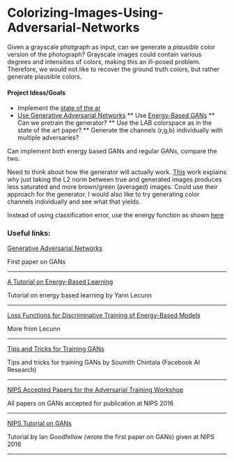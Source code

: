 # Colorizing-Images-Using-Adversarial-Networks
Given a grayscale photgraph as input, can we generate a *plausible* color version of the photograph?
Grayscale images could contain various degrees and intensities of colors, making this an ill-posed
problem. Therefore, we would not like to recover the ground truth colors, but rather generate plausible
colors.

#### Project Ideas/Goals
* Implement the [state of the ar](http://richzhang.github.io/colorization/)
* [Use Generative Adversarial Networks](https://arxiv.org/pdf/1406.2661v1.pdf)
** Use [Energy-Based GANs](https://arxiv.org/pdf/1609.03126v3.pdf)
** Can we pretrain the generator?
** Use the LAB colorspace as in the state of the art paper?
** Generate the channels (r,g,b) individually with multiple adversaries?


Can implement both energy based GANs and regular GANs, compare the two.

Need to think about how the generator will actually work. [This](http://richzhang.github.io/colorization/)
work explains why just taking the L2 norm between true and generated images produces
less saturated and more brown/green (averaged) images. Could use their approach for
the generator. I would also like to try generating color channels individually
and see what that yields.

Instead of using classification error, use the energy function as shown
[here](https://openreview.net/pdf?id=ryh9pmcee)


### Useful links:

[Generative Adversarial Networks](https://arxiv.org/pdf/1406.2661v1.pdf)

First paper on GANs
___

[A Tutorial on Energy-Based Learning](http://yann.lecun.com/exdb/publis/pdf/lecun-06.pdf)

Tutorial on energy based learning by Yann Lecunn
___

[Loss Functions for Discriminative Training of Energy-Based Models](http://yann.lecun.com/exdb/publis/pdf/lecun-huang-05.pdf)

More from Lecunn
___

[Tips and Tricks for Training GANs](https://github.com/soumith/ganhacks)

Tips and tricks for training GANs by Soumith Chintala (Facebook AI Research)
___

[NIPS Accepted Papers for the Adversarial Training Workshop](https://sites.google.com/site/nips2016adversarial/home/accepted-papers)

All papers on GANs accepted for publication at NIPS 2016
___

[NIPS Tutorial on GANs](https://arxiv.org/pdf/1701.00160v3.pdf)

Tutorial by Ian Goodfellow (wrote the first paper on GANs) given at NIPS 2016
___

